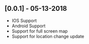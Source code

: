 ## [0.0.1] - 05-13-2018

* IOS Support
* Android Support
* Support for full screen map
* Support for location change update



